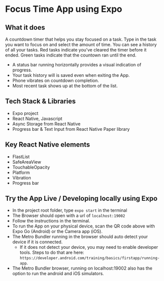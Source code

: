 # Focus Time App using Expo

## What it does
A countdown timer that helps you stay focused on a task. Type in the task you want to focus on and select the amount of time. You can see a history of all your tasks. Red tasks indicate you've cleared the timer before it ended. Green tasks indicate that the countown ran until the end. 

- A status bar running horizontally provides a visual indication of progress. 
- Your task history will is saved even when exiting the App. 
- Phone vibrates on countdown completion. 
- Most recent task shows up at the bottom of the list.

## Tech Stack & Libraries
- Expo project
- React Native, Javascript
- Async Storage from React Native
- Progress bar & Text Input from React Native Paper library

## Key React Native elements
- FlastList
- SafeAreaView
- TouchableOpacity
- Platform
- Vibration
- Progress bar

## Try the App Live / Developing locally using Expo
- In the project root folder, type `expo start` in the terminal
- The Browser should open with a url of `localhost:19002` 
- Follow the instructions in the terminal.
- To run the App on your physical device, scan the QR code above with Expo Go (Android) or the Camera app (iOS). 
- The Metro Bundler running in the browser should auto detect your device if it is connected. 
  - If it does not detect your device, you may need to enable developer tools. Steps to do that are here: `https://developer.android.com/training/basics/firstapp/running-app`.
- The Metro Bundler browser, running on localhost:19002 also has the option to run the android and iOS simulators. 
